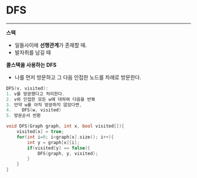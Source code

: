 # DFS

<hr>

**스택**

- 일들사이에 **선행관계**가 존재할 때.
- 발자취를 남길 때



**콜스택을 사용하는 DFS**

- 나를 먼저 방문하고 그 다음 인접한 노드를 차례로 방문한다.

 ```c
DFS(v, visited):
1. v를 방문했다고 처리한다.
2. v와 인접한 모든 w에 대하여 다음을 반복
3. 만약 w를 아직 방문하지 않았다면,
4.    DFS(w, visited)
5. 방문순서 반환
 ```

```c
void DFS(Graph graph, int x, bool visited[]){
    visited[x] = true;
    for(int i=0; i<graph[x].size(); i++){
        int y = graph[x][i];
        if(visited[y] == false){
            DFS(graph, y, visited);
        }
    }
}
```





